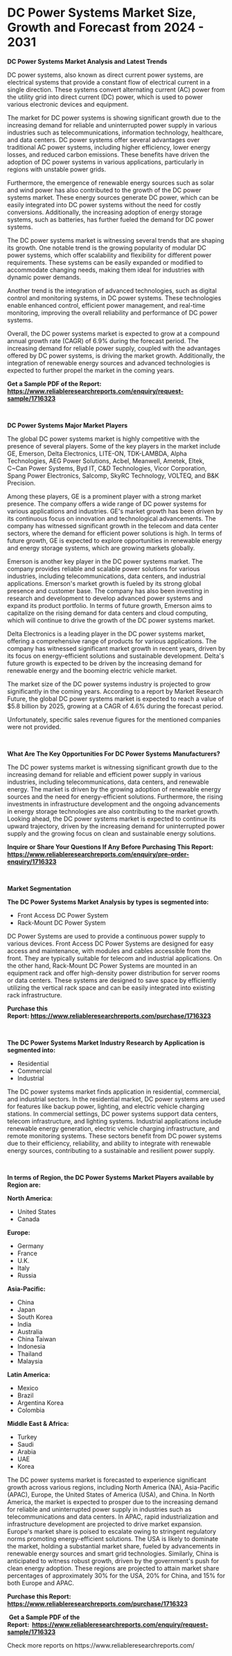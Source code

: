 <p><h1>DC Power Systems Market Size, Growth and Forecast from 2024 - 2031</h1></p><p><strong>DC Power Systems Market Analysis and Latest Trends</strong></p>
<p><p>DC power systems, also known as direct current power systems, are electrical systems that provide a constant flow of electrical current in a single direction. These systems convert alternating current (AC) power from the utility grid into direct current (DC) power, which is used to power various electronic devices and equipment.</p><p>The market for DC power systems is showing significant growth due to the increasing demand for reliable and uninterrupted power supply in various industries such as telecommunications, information technology, healthcare, and data centers. DC power systems offer several advantages over traditional AC power systems, including higher efficiency, lower energy losses, and reduced carbon emissions. These benefits have driven the adoption of DC power systems in various applications, particularly in regions with unstable power grids.</p><p>Furthermore, the emergence of renewable energy sources such as solar and wind power has also contributed to the growth of the DC power systems market. These energy sources generate DC power, which can be easily integrated into DC power systems without the need for costly conversions. Additionally, the increasing adoption of energy storage systems, such as batteries, has further fueled the demand for DC power systems.</p><p>The DC power systems market is witnessing several trends that are shaping its growth. One notable trend is the growing popularity of modular DC power systems, which offer scalability and flexibility for different power requirements. These systems can be easily expanded or modified to accommodate changing needs, making them ideal for industries with dynamic power demands.</p><p>Another trend is the integration of advanced technologies, such as digital control and monitoring systems, in DC power systems. These technologies enable enhanced control, efficient power management, and real-time monitoring, improving the overall reliability and performance of DC power systems.</p><p>Overall, the DC power systems market is expected to grow at a compound annual growth rate (CAGR) of 6.9% during the forecast period. The increasing demand for reliable power supply, coupled with the advantages offered by DC power systems, is driving the market growth. Additionally, the integration of renewable energy sources and advanced technologies is expected to further propel the market in the coming years.</p></p>
<p><strong>Get a Sample PDF of the Report:&nbsp; <a href="https://www.reliableresearchreports.com/enquiry/request-sample/1716323">https://www.reliableresearchreports.com/enquiry/request-sample/1716323</a></strong></p>
<p>&nbsp;</p>
<p><strong>DC Power Systems Major Market Players</strong></p>
<p><p>The global DC power systems market is highly competitive with the presence of several players. Some of the key players in the market include GE, Emerson, Delta Electronics, LITE-ON, TDK-LAMBDA, Alpha Technologies, AEG Power Solutions, Acbel, Meanwell, Ametek, Eltek, C~Can Power Systems, Byd IT, C&D Technologies, Vicor Corporation, Spang Power Electronics, Salcomp, SkyRC Technology, VOLTEQ, and B&K Precision.</p><p>Among these players, GE is a prominent player with a strong market presence. The company offers a wide range of DC power systems for various applications and industries. GE's market growth has been driven by its continuous focus on innovation and technological advancements. The company has witnessed significant growth in the telecom and data center sectors, where the demand for efficient power solutions is high. In terms of future growth, GE is expected to explore opportunities in renewable energy and energy storage systems, which are growing markets globally.</p><p>Emerson is another key player in the DC power systems market. The company provides reliable and scalable power solutions for various industries, including telecommunications, data centers, and industrial applications. Emerson's market growth is fueled by its strong global presence and customer base. The company has also been investing in research and development to develop advanced power systems and expand its product portfolio. In terms of future growth, Emerson aims to capitalize on the rising demand for data centers and cloud computing, which will continue to drive the growth of the DC power systems market.</p><p>Delta Electronics is a leading player in the DC power systems market, offering a comprehensive range of products for various applications. The company has witnessed significant market growth in recent years, driven by its focus on energy-efficient solutions and sustainable development. Delta's future growth is expected to be driven by the increasing demand for renewable energy and the booming electric vehicle market.</p><p>The market size of the DC power systems industry is projected to grow significantly in the coming years. According to a report by Market Research Future, the global DC power systems market is expected to reach a value of $5.8 billion by 2025, growing at a CAGR of 4.6% during the forecast period.</p><p>Unfortunately, specific sales revenue figures for the mentioned companies were not provided.</p></p>
<p>&nbsp;</p>
<p><strong>What Are The Key Opportunities For DC Power Systems Manufacturers?</strong></p>
<p><p>The DC power systems market is witnessing significant growth due to the increasing demand for reliable and efficient power supply in various industries, including telecommunications, data centers, and renewable energy. The market is driven by the growing adoption of renewable energy sources and the need for energy-efficient solutions. Furthermore, the rising investments in infrastructure development and the ongoing advancements in energy storage technologies are also contributing to the market growth. Looking ahead, the DC power systems market is expected to continue its upward trajectory, driven by the increasing demand for uninterrupted power supply and the growing focus on clean and sustainable energy solutions.</p></p>
<p><strong>Inquire or Share Your Questions If Any Before Purchasing This Report: <a href="https://www.reliableresearchreports.com/enquiry/pre-order-enquiry/1716323">https://www.reliableresearchreports.com/enquiry/pre-order-enquiry/1716323</a></strong></p>
<p>&nbsp;</p>
<p><strong>Market Segmentation</strong></p>
<p><strong>The DC Power Systems Market Analysis by types is segmented into:</strong></p>
<p><ul><li>Front Access DC Power System</li><li>Rack-Mount DC Power System</li></ul></p>
<p><p>DC Power Systems are used to provide a continuous power supply to various devices. Front Access DC Power Systems are designed for easy access and maintenance, with modules and cables accessible from the front. They are typically suitable for telecom and industrial applications. On the other hand, Rack-Mount DC Power Systems are mounted in an equipment rack and offer high-density power distribution for server rooms or data centers. These systems are designed to save space by efficiently utilizing the vertical rack space and can be easily integrated into existing rack infrastructure.</p></p>
<p><strong>Purchase this Report:&nbsp;<a href="https://www.reliableresearchreports.com/purchase/1716323">https://www.reliableresearchreports.com/purchase/1716323</a></strong></p>
<p>&nbsp;</p>
<p><strong>The DC Power Systems Market Industry Research by Application is segmented into:</strong></p>
<p><ul><li>Residential</li><li>Commercial</li><li>Industrial</li></ul></p>
<p><p>The DC power systems market finds application in residential, commercial, and industrial sectors. In the residential market, DC power systems are used for features like backup power, lighting, and electric vehicle charging stations. In commercial settings, DC power systems support data centers, telecom infrastructure, and lighting systems. Industrial applications include renewable energy generation, electric vehicle charging infrastructure, and remote monitoring systems. These sectors benefit from DC power systems due to their efficiency, reliability, and ability to integrate with renewable energy sources, contributing to a sustainable and resilient power supply.</p></p>
<p>&nbsp;</p>
<p><strong>In terms of Region, the DC Power Systems Market Players available by Region are:</strong></p>
<p>
    <p> <strong> North America: </strong>
        <ul>
            <li>United States</li>
            <li>Canada</li>
        </ul>
        </p> 
    <p> <strong> Europe: </strong>
        <ul>
            <li>Germany</li>
            <li>France</li>
            <li>U.K.</li>
            <li>Italy</li>
            <li>Russia</li>
        </ul>
        </p> 
    <p> <strong> Asia-Pacific: </strong>
        <ul>
            <li>China</li>
            <li>Japan</li>
            <li>South Korea</li>
            <li>India</li>
            <li>Australia</li>
            <li>China Taiwan</li>
            <li>Indonesia</li>
            <li>Thailand</li>
            <li>Malaysia</li>
        </ul>
        </p> 
    <p> <strong> Latin America: </strong>
        <ul>
            <li>Mexico</li>
            <li>Brazil</li>
            <li>Argentina Korea</li>
            <li>Colombia</li>
        </ul>
        </p> 
    <p> <strong> Middle East & Africa: </strong>
        <ul>
            <li>Turkey</li>
            <li>Saudi</li>
            <li>Arabia</li>
            <li>UAE</li>
            <li>Korea</li>
        </ul>
    </p>
    </p>
<p><p>The DC power systems market is forecasted to experience significant growth across various regions, including North America (NA), Asia-Pacific (APAC), Europe, the United States of America (USA), and China. In North America, the market is expected to prosper due to the increasing demand for reliable and uninterrupted power supply in industries such as telecommunications and data centers. In APAC, rapid industrialization and infrastructure development are projected to drive market expansion. Europe's market share is poised to escalate owing to stringent regulatory norms promoting energy-efficient solutions. The USA is likely to dominate the market, holding a substantial market share, fueled by advancements in renewable energy sources and smart grid technologies. Similarly, China is anticipated to witness robust growth, driven by the government's push for clean energy adoption. These regions are projected to attain market share percentages of approximately 30% for the USA, 20% for China, and 15% for both Europe and APAC.</p></p>
<p><strong>Purchase this Report: <a href="https://www.reliableresearchreports.com/purchase/1716323">https://www.reliableresearchreports.com/purchase/1716323</a></strong></p>
<p>&nbsp;<strong>Get a Sample PDF of the Report:&nbsp;&nbsp;<a href="https://www.reliableresearchreports.com/enquiry/request-sample/1716323">https://www.reliableresearchreports.com/enquiry/request-sample/1716323</a></strong></p>
<p><strong></strong></p>
<p>Check more reports on https://www.reliableresearchreports.com/</p>
